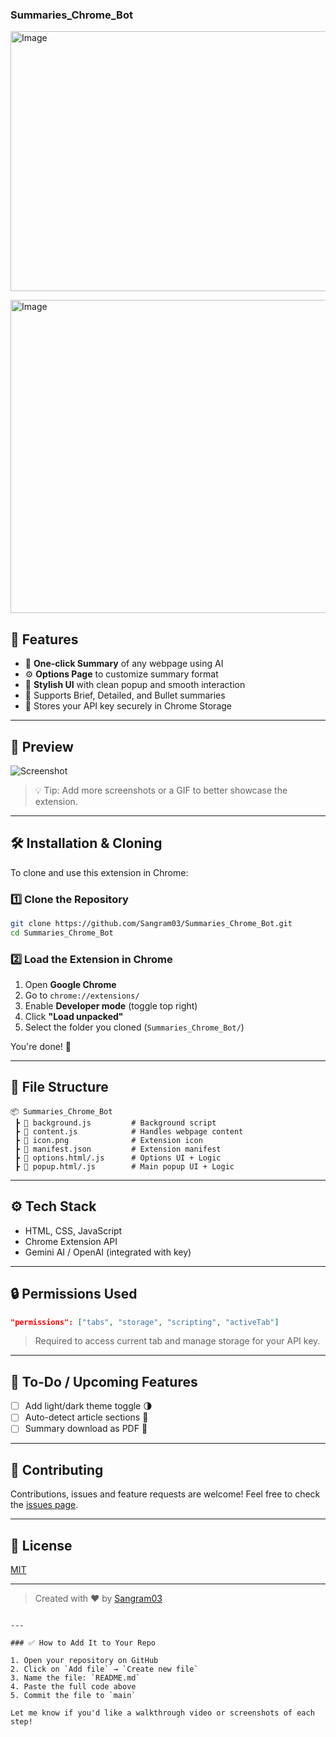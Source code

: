 ### Summaries\_Chrome\_Bot

<img width="661" height="416" alt="Image" src="https://github.com/user-attachments/assets/1904f362-9af2-4150-b307-bd387255c473" /><br>

<img width="1022" height="501" alt="Image" src="https://github.com/user-attachments/assets/747b2e12-e45f-4d9e-b8dc-8aa59e365dc7" />





## 🚀 Features

- 🧾 **One-click Summary** of any webpage using AI
- ⚙️ **Options Page** to customize summary format
- 🎨 **Stylish UI** with clean popup and smooth interaction
- 🧠 Supports Brief, Detailed, and Bullet summaries
- 🔐 Stores your API key securely in Chrome Storage

---

## 📸 Preview

![Screenshot](https://raw.githubusercontent.com/Sangram03/Summaries_Chrome_Bot/main/icon.png)

> 💡 Tip: Add more screenshots or a GIF to better showcase the extension.

---

## 🛠️ Installation & Cloning

To clone and use this extension in Chrome:

### 1️⃣ Clone the Repository

```bash
git clone https://github.com/Sangram03/Summaries_Chrome_Bot.git
cd Summaries_Chrome_Bot
````

### 2️⃣ Load the Extension in Chrome

1. Open **Google Chrome**
2. Go to `chrome://extensions/`
3. Enable **Developer mode** (toggle top right)
4. Click **"Load unpacked"**
5. Select the folder you cloned (`Summaries_Chrome_Bot/`)

You're done! 🎉

---

## 📁 File Structure

```
📦 Summaries_Chrome_Bot
 ┣ 📄 background.js         # Background script
 ┣ 📄 content.js            # Handles webpage content
 ┣ 📄 icon.png              # Extension icon
 ┣ 📄 manifest.json         # Extension manifest
 ┣ 📄 options.html/.js      # Options UI + Logic
 ┣ 📄 popup.html/.js        # Main popup UI + Logic
```

---

## ⚙️ Tech Stack

* HTML, CSS, JavaScript
* Chrome Extension API
* Gemini AI / OpenAI (integrated with key)

---

## 🔒 Permissions Used

```json
"permissions": ["tabs", "storage", "scripting", "activeTab"]
```

> Required to access current tab and manage storage for your API key.

---

## 📌 To-Do / Upcoming Features

* [ ] Add light/dark theme toggle 🌗
* [ ] Auto-detect article sections 🧩
* [ ] Summary download as PDF 📄

---

## 🤝 Contributing

Contributions, issues and feature requests are welcome!
Feel free to check the [issues page](https://github.com/Sangram03/Summaries_Chrome_Bot/issues).

---

## 📄 License

[MIT](LICENSE)

---

> Created with ❤️ by [Sangram03](https://github.com/Sangram03)

```

---

### ✅ How to Add It to Your Repo

1. Open your repository on GitHub
2. Click on `Add file` → `Create new file`
3. Name the file: `README.md`
4. Paste the full code above
5. Commit the file to `main`

Let me know if you'd like a walkthrough video or screenshots of each step!
```
